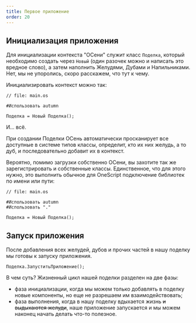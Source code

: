 ```yaml
---
title: Первое приложение
order: 20
---
```


<!-- TODO: Тут должен быть какой-то заголовок с #, иначе рендерится некрасиво -->

## Инициализация приложения

Для инициализации контекста "ОСени" служит класс `Поделка`, который необходимо создать через `Новый` (один разочек можно и написать это вредное слово), а затем наполнить Желудями, Дубами и Напильниками. Нет, мы не упоролись, скоро расскажем, что тут к чему.

Инициализировать контекст можно так:

```1c
// file: main.os

#Использовать autumn

Поделка = Новый Поделка();
```

И... всё.

При создании Поделки ОСень автоматически просканирует все доступные в системе типов классы, определит, кто их них желудь, а то дуб, и последовательно добавит их в контекст.

Вероятно, помимо загрузки собственно ОСени, вы захотите так же зарегистрировать и собственные классы. Единственное, что для этого нужно, это выполнить обычное для OneScript подключение библиотек по имени или пути:

```1c
// file: main.os

#Использовать autumn
#Использовать "."

Поделка = Новый Поделка();
```

## Запуск приложения

После добавления всех желудей, дубов и прочих частей в нашу поделку мы готовы к запуску приложения.

```1c
Поделка.ЗапуститьПриложение();
```

В чем суть? Жизненный цикл нашей поделки разделен на две фазы:

- фаза инициализации, когда мы можем только добавлять в поделку новые компоненты, но еще не разрешаем им взаимодействовать;
- фаза выполнения, когда в нашу поделку вдыхается жизнь ~~и выдыхаются желуди~~, наше приложение запускается и мы можем наконец начать делать что-то полезное.